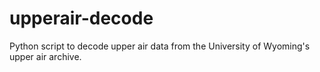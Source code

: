# upperair-decode

Python script to decode upper air data from the University of Wyoming's upper air archive.
